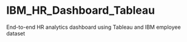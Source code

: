 # IBM_HR_Dashboard_Tableau
End-to-end HR analytics dashboard using Tableau and IBM employee dataset
